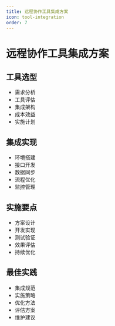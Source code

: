 ```yaml
---
title: 远程协作工具集成方案
icon: tool-integration
order: 7
---
```


# 远程协作工具集成方案

## 工具选型
- 需求分析
- 工具评估
- 集成架构
- 成本效益
- 实施计划

## 集成实现
- 环境搭建
- 接口开发
- 数据同步
- 流程优化
- 监控管理

## 实施要点
- 方案设计
- 开发实现
- 测试验证
- 效果评估
- 持续优化

## 最佳实践
- 集成规范
- 实施策略
- 优化方法
- 评估方案
- 维护建议
